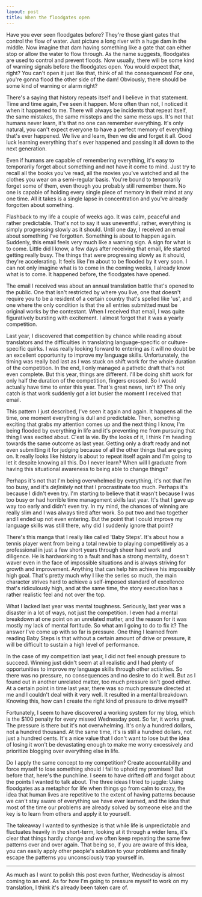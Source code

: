 ```yaml
---
layout: post
title: When the floodgates open
---
```


Have you ever seen floodgates before? They're those giant gates that control the flow of water. Just picture a long river with a huge dam in the middle. Now imagine that dam having something like a gate that can either stop or allow the water to flow through. As the name suggests, floodgates are used to control and prevent floods. Now usually, there will be some kind of warning signals before the floodgates open. You would expect that, right? You can't open it just like that, think of all the consequences! For one, you're gonna flood the other side of the dam! Obviously, there should be some kind of warning or alarm right?

There's a saying that history repeats itself and I believe in that statement. Time and time again, I've seen it happen. More often than not, I noticed it when it happened to me. There will always be incidents that repeat itself, the same mistakes, the same missteps and the same mess ups. It's not that humans never learn, it's that no one can remember everything. It's only natural, you can't expect everyone to have a perfect memory of everything that's ever happened. We live and learn, then we die and forget it all. Good luck learning everything that's ever happened and passing it all down to the next generation. 

Even if humans are capable of remembering everything, it's easy to temporarily forget about something and not have it come to mind. Just try to recall all the books you've read, all the movies you've watched and all the clothes you wear on a semi-regular basis. You're bound to temporarily forget some of them, even though you probably still remember them. No one is capable of holding every single piece of memory in their mind at any one time. All it takes is a single lapse in concentration and you've already forgotten about something.

Flashback to my life a couple of weeks ago. It was calm, peaceful and rather predictable. That's not to say it was uneventful, rather, everything is simply progressing slowly as it should. Until one day, I received an email about something I've forgotten. Something is about to happen again. Suddenly, this email feels very much like a warning sign. A sign for what is to come. Little did I know, a few days after receiving that email, life started getting really busy. The things that were progressing slowly as it should, they're accelerating. It feels like I'm about to be flooded by it very soon. I can not only imagine what is to come in the coming weeks, I already know what is to come. It happened before, the floodgates have opened. 

The email I received was about an annual translation battle that's opened to the public. One that isn't restricted by where you live, one that doesn't require you to be a resident of a certain country that's spelled like 'us', and one where the only condition is that the all entries submitted must be original works by the contestant. When I received that email, I was quite figuratively bursting with excitement. I almost forgot that it was a yearly competition. 

Last year, I discovered that competition by chance while reading about translators and the difficulties in translating language-specific or culture-specific quirks. I was really looking forward to entering as it will no doubt be an excellent opportunity to improve my language skills. Unfortunately, the timing was really bad last as I was stuck on shift work for the whole duration of the competition. In the end, I only managed a pathetic draft that's not even complete. But this year, things are different. I'll be doing shift work for only half the duration of the competition, fingers crossed. So I would actually have time to enter this year. That's great news, isn't it? The only catch is that work suddenly got a lot busier the moment I received that email. 

This pattern I just described, I've seen it again and again. It happens all the time, one moment everything is dull and predictable. Then, something exciting that grabs my attention comes up and the next thing I know, I'm being flooded by everything in life and it's preventing me from pursuing that thing I was excited about. C'est la vie. By the looks of it, I think I'm heading towards the same outcome as last year. Getting only a draft ready and not even submitting it for judging because of all the other things that are going on. It really looks like history is about to repeat itself again and I'm going to let it despite knowing all this. Do I never learn? When will I graduate from having this situational awareness to being able to change things?

Perhaps it's not that I'm being overwhelmed by everything, it's not that I'm too busy, and it's *definitely* not that I procrastinate too much. Perhaps it's because I didn't even try. I'm starting to believe that it wasn't because I was too busy or had horrible time management skills last year. It's that I gave up way too early and didn't even try. In my mind, the chances of winning are really slim and I was always tired after work. So put two and two together and I ended up not even entering. But the point that I could improve my language skills was still there, why did I suddenly ignore that point?

There's this manga that I really like called 'Baby Steps'. It's about how a tennis player went from being a total newbie to playing competitively as a professional in just a few short years through sheer hard work and diligence. He is hardworking to a fault and has a strong mentality, doesn't waver even in the face of impossible situations and is always striving for growth and improvement. Anything that can help him achieve his impossibly high goal. That's pretty much why I like the series so much, the main character strives hard to achieve a self-imposed standard of excellence that's ridiculously high, and at the same time, the story execution has a rather realistic feel and not over the top. 

What I lacked last year was mental toughness. Seriously, last year was a disaster in a lot of ways, not just the competition. I even had a mental breakdown at one point on an unrelated matter, and the reason for it was mostly my lack of mental fortitude. So what am I going to do to fix it? The answer I've come up with so far is pressure. One thing I learned from reading Baby Steps is that without a certain amount of drive or pressure, it will be difficult to sustain a high level of performance. 

In the case of my competition last year, I did not feel enough pressure to succeed. Winning just didn't seem at all realistic and I had plenty of opportunities to improve my language skills through other activities. So there was no pressure, no consequences and no desire to do it well. But as I found out in another unrelated matter, too much pressure isn't good either. At a certain point in time last year, there was so much pressure directed at me and I couldn't deal with it very well. It resulted in a mental breakdown. Knowing this, how can I create the right kind of pressure to drive myself?

Fortunately, I seem to have discovered a working system for my blog, which is the $100 penalty for every missed Wednesday post. So far, it works great. The pressure is there but it's not overwhelming. It's only a hundred dollars, not a hundred thousand. At the same time, it's is still a hundred dollars, not just a hundred cents. It's a nice value that I don't want to lose but the idea of losing it won't be devastating enough to make me worry excessively and prioritize blogging over everything else in life.

Do I apply the same concept to my competition? Create accountability and force myself to lose something should I fail to uphold my promises? But before that, here's the punchline. I seem to have drifted off and forgot about the points I wanted to talk about. The three ideas I tried to juggle: Using floodgates as a metaphor for life when things go from calm to crazy, the idea that human lives are repetitive to the extent of having patterns because we can't stay aware of everything we have ever learned, and the idea that most of the time our problems are already solved by someone else and the key is to learn from others and apply it to yourself. 

The takeaway I wanted to synthesize is that while life is unpredictable and fluctuates heavily in the short-term, looking at it through a wider lens, it's clear that things hardly change and we often keep repeating the same few patterns over and over again. That being so, if you are aware of this idea, you can easily apply other people's solution to your problems and finally escape the patterns you unconsciously trap yourself in. 

---
As much as I want to polish this post even further, Wednesday is almost coming to an end. As for how I'm going to pressure myself to work on my translation, I think it's already been taken care of.